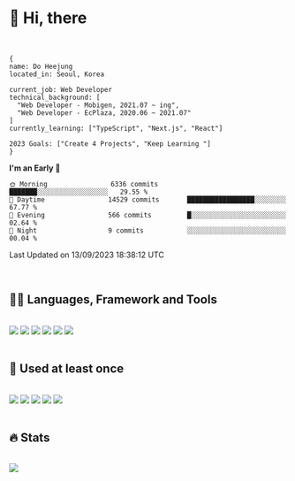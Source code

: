 

# :raising_hand: Hi, there
<br/>

```
{
name: Do Heejung
located_in: Seoul, Korea

current_job: Web Developer
technical_background: [
  "Web Developer - Mobigen, 2021.07 ~ ing",
  "Web Developer - EcPlaza, 2020.06 ~ 2021.07" 
]
currently_learning: ["TypeScript", "Next.js", "React"]

2023 Goals: ["Create 4 Projects", "Keep Learning "]
}
```

<!--START_SECTION:waka-->
**I'm an Early 🐤** 

```text
🌞 Morning                6336 commits        ███████░░░░░░░░░░░░░░░░░░   29.55 % 
🌆 Daytime                14529 commits       █████████████████░░░░░░░░   67.77 % 
🌃 Evening                566 commits         █░░░░░░░░░░░░░░░░░░░░░░░░   02.64 % 
🌙 Night                  9 commits           ░░░░░░░░░░░░░░░░░░░░░░░░░   00.04 % 
```



 Last Updated on 13/09/2023 18:38:12 UTC
<!--END_SECTION:waka-->

<br/>

## 👩‍💻 Languages, Framework and Tools<br/>
  <br/>
<span><img src="https://img.shields.io/badge/Java-007396?style=flat&logo=OpenJDK&logoColor=white"/></span> 
<span><img src="https://img.shields.io/badge/Spring-6DB33F?style=flat&logo=Spring&logoColor=white"/></span> 
<span><img src="https://img.shields.io/badge/JavaScript-F7DF1E?style=flat&logo=JavaScript&logoColor=white"/></span> 
<span><img src="https://img.shields.io/badge/Vue.js-4FC08D?style=flat&logo=Vue.js&logoColor=white"/></span> 
<span><img src="https://img.shields.io/badge/PostgreSQL-4169E1?style=flat&logo=PostgreSQL&logoColor=white"/></span> 
<span><img src="https://img.shields.io/badge/Intellij-000000?style=flat&logo=Intellij IDEA&logoColor=white"/></span>

  <br/>
  <br/>
  
 ## 👀 Used at least once<br/>
  <br/>
  <span><img src="https://img.shields.io/badge/TypeScript-3178C6?style=flat&logo=TypeScript&logoColor=white"/></span>
  <span><img src="https://img.shields.io/badge/Next.js-000000?style=flat&logo=Next.js&logoColor=white"/></span>
  <span><img src="https://img.shields.io/badge/Nuxt.js-00DC82?style=flat&logo=Nuxt.js&logoColor=white"/></span> 
  <span><img src="https://img.shields.io/badge/AWS-232F3E?style=flat&logo=Amazon AWS&logoColor=white"/></span> 
  <span><img src="https://img.shields.io/badge/MySQL-4479A1?style=flat&logo=MySQL&logoColor=white"/></span>


<br/>
<br/>

## 🔥 Stats<br/>
<br/>
<span><a href="https://github.com/doeezy"><img align="center" src="https://github-readme-stats.vercel.app/api/top-langs/?username=doeezy&layout=compact&theme=dark&title_color=fff&text_color=fff&langs_count=8&hide=css" /></a></span>
<br/>
<!--
<br/>
<span><a href="https://github.com/doeezy"><img align="center" style="height:180px" src="http://github-readme-streak-stats.herokuapp.com?user=doeezy&theme=sea&hide_border=true&background=45%2C7F6ADE%2CA5BFFF&stroke=EBEBEB&sideLabels=FFF146&ring=FFF146&fire=FFF146&currStreakLabel=FFF146"/></a></span>
-->
